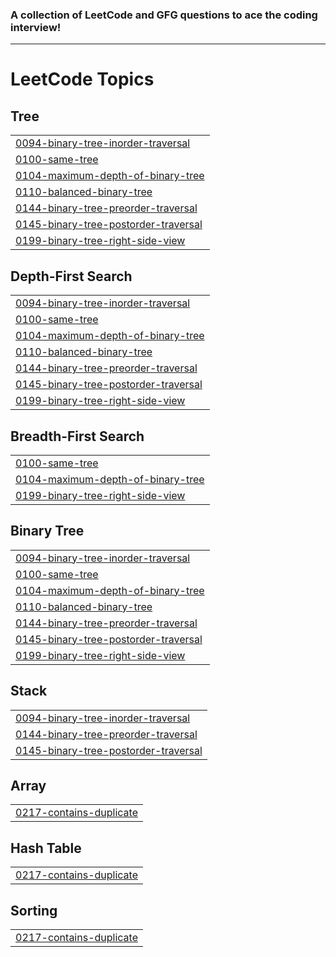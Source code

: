 ### A collection of LeetCode and GFG questions to ace the coding interview!
*** 
<!---LeetCode Topics Start-->
# LeetCode Topics
## Tree
|  |
| ------- |
| [0094-binary-tree-inorder-traversal](https://github.com/Manmoksh/Practice-GFG/tree/master/0094-binary-tree-inorder-traversal) |
| [0100-same-tree](https://github.com/Manmoksh/Practice-GFG/tree/master/0100-same-tree) |
| [0104-maximum-depth-of-binary-tree](https://github.com/Manmoksh/Practice-GFG/tree/master/0104-maximum-depth-of-binary-tree) |
| [0110-balanced-binary-tree](https://github.com/Manmoksh/Practice-GFG/tree/master/0110-balanced-binary-tree) |
| [0144-binary-tree-preorder-traversal](https://github.com/Manmoksh/Practice-GFG/tree/master/0144-binary-tree-preorder-traversal) |
| [0145-binary-tree-postorder-traversal](https://github.com/Manmoksh/Practice-GFG/tree/master/0145-binary-tree-postorder-traversal) |
| [0199-binary-tree-right-side-view](https://github.com/Manmoksh/Practice-GFG/tree/master/0199-binary-tree-right-side-view) |
## Depth-First Search
|  |
| ------- |
| [0094-binary-tree-inorder-traversal](https://github.com/Manmoksh/Practice-GFG/tree/master/0094-binary-tree-inorder-traversal) |
| [0100-same-tree](https://github.com/Manmoksh/Practice-GFG/tree/master/0100-same-tree) |
| [0104-maximum-depth-of-binary-tree](https://github.com/Manmoksh/Practice-GFG/tree/master/0104-maximum-depth-of-binary-tree) |
| [0110-balanced-binary-tree](https://github.com/Manmoksh/Practice-GFG/tree/master/0110-balanced-binary-tree) |
| [0144-binary-tree-preorder-traversal](https://github.com/Manmoksh/Practice-GFG/tree/master/0144-binary-tree-preorder-traversal) |
| [0145-binary-tree-postorder-traversal](https://github.com/Manmoksh/Practice-GFG/tree/master/0145-binary-tree-postorder-traversal) |
| [0199-binary-tree-right-side-view](https://github.com/Manmoksh/Practice-GFG/tree/master/0199-binary-tree-right-side-view) |
## Breadth-First Search
|  |
| ------- |
| [0100-same-tree](https://github.com/Manmoksh/Practice-GFG/tree/master/0100-same-tree) |
| [0104-maximum-depth-of-binary-tree](https://github.com/Manmoksh/Practice-GFG/tree/master/0104-maximum-depth-of-binary-tree) |
| [0199-binary-tree-right-side-view](https://github.com/Manmoksh/Practice-GFG/tree/master/0199-binary-tree-right-side-view) |
## Binary Tree
|  |
| ------- |
| [0094-binary-tree-inorder-traversal](https://github.com/Manmoksh/Practice-GFG/tree/master/0094-binary-tree-inorder-traversal) |
| [0100-same-tree](https://github.com/Manmoksh/Practice-GFG/tree/master/0100-same-tree) |
| [0104-maximum-depth-of-binary-tree](https://github.com/Manmoksh/Practice-GFG/tree/master/0104-maximum-depth-of-binary-tree) |
| [0110-balanced-binary-tree](https://github.com/Manmoksh/Practice-GFG/tree/master/0110-balanced-binary-tree) |
| [0144-binary-tree-preorder-traversal](https://github.com/Manmoksh/Practice-GFG/tree/master/0144-binary-tree-preorder-traversal) |
| [0145-binary-tree-postorder-traversal](https://github.com/Manmoksh/Practice-GFG/tree/master/0145-binary-tree-postorder-traversal) |
| [0199-binary-tree-right-side-view](https://github.com/Manmoksh/Practice-GFG/tree/master/0199-binary-tree-right-side-view) |
## Stack
|  |
| ------- |
| [0094-binary-tree-inorder-traversal](https://github.com/Manmoksh/Practice-GFG/tree/master/0094-binary-tree-inorder-traversal) |
| [0144-binary-tree-preorder-traversal](https://github.com/Manmoksh/Practice-GFG/tree/master/0144-binary-tree-preorder-traversal) |
| [0145-binary-tree-postorder-traversal](https://github.com/Manmoksh/Practice-GFG/tree/master/0145-binary-tree-postorder-traversal) |
## Array
|  |
| ------- |
| [0217-contains-duplicate](https://github.com/Manmoksh/Practice-GFG/tree/master/0217-contains-duplicate) |
## Hash Table
|  |
| ------- |
| [0217-contains-duplicate](https://github.com/Manmoksh/Practice-GFG/tree/master/0217-contains-duplicate) |
## Sorting
|  |
| ------- |
| [0217-contains-duplicate](https://github.com/Manmoksh/Practice-GFG/tree/master/0217-contains-duplicate) |
<!---LeetCode Topics End-->
